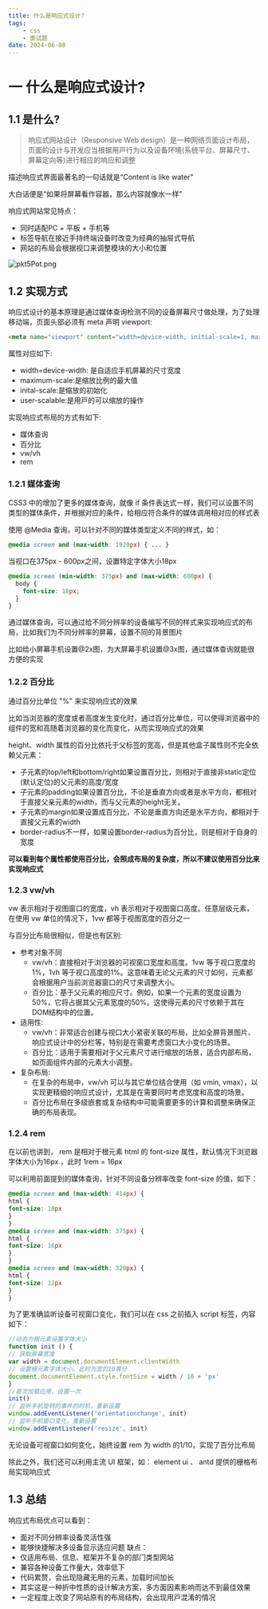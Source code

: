 ```yaml
---
title: 什么是响应式设计?
tags:
	- css
	- 面试题
date: 2024-06-08
---
```


# 一 什么是响应式设计?

## 1.1 是什么?

> 响应式⽹站设计（Responsive Web design）是⼀种⽹络⻚⾯设计布局，⻚⾯的设计与开发应当根据⽤⼾⾏为以及设备环境(系统平台、屏幕尺⼨、屏幕定向等)进⾏相应的响应和调整

描述响应式界⾯最著名的⼀句话就是“Content is like water”

⼤⽩话便是“如果将屏幕看作容器，那么内容就像⽔⼀样”

响应式⽹站常⻅特点：
- 同时适配PC + 平板 + ⼿机等
- 标签导航在接近⼿持终端设备时改变为经典的抽屉式导航
- ⽹站的布局会根据视⼝来调整模块的⼤⼩和位置

![pkt5Pot.png](https://s21.ax1x.com/2024/06/08/pkt5Pot.png)

## 1.2 实现方式

响应式设计的基本原理是通过媒体查询检测不同的设备屏幕尺⼨做处理，为了处理移动端，⻚⾯头部必须有 meta 声明 viewport:

```html
<meta name="viewport" content="width=device-width, initial-scale=1, maximumscale=1, user-scalable=no”>
```

属性对应如下:
- width=device-width: 是⾃适应⼿机屏幕的尺⼨宽度
- maximum-scale:是缩放⽐例的最⼤值
- inital-scale:是缩放的初始化
- user-scalable:是⽤⼾的可以缩放的操作

实现响应式布局的方式有如下:
- 媒体查询
- 百分比
- vw/vh
- rem

### 1.2.1 媒体查询

CSS3 中的增加了更多的媒体查询，就像 if 条件表达式⼀样，我们可以设置不同类型的媒体条件，并根据对应的条件，给相应符合条件的媒体调⽤相对应的样式表

使⽤ @Media 查询，可以针对不同的媒体类型定义不同的样式，如：

```css
@media screen and (max-width: 1920px) { ... }
```

当视⼝在375px - 600px之间，设置特定字体⼤⼩18px

```css
@media screen (min-width: 375px) and (max-width: 600px) {
  body {
    font-size: 18px;
  }
}
```

通过媒体查询，可以通过给不同分辨率的设备编写不同的样式来实现响应式的布局，⽐如我们为不同分辨率的屏幕，设置不同的背景图⽚

⽐如给⼩屏幕⼿机设置@2x图，为⼤屏幕⼿机设置@3x图，通过媒体查询就能很⽅便的实现

### 1.2.2 百分比

通过百分⽐单位 "%" 来实现响应式的效果

⽐如当浏览器的宽度或者⾼度发⽣变化时，通过百分⽐单位，可以使得浏览器中的组件的宽和⾼随着浏览器的变化⽽变化，从⽽实现响应式的效果

height、width 属性的百分⽐依托于⽗标签的宽⾼，但是其他盒⼦属性则不完全依赖⽗元素：
- ⼦元素的top/left和bottom/right如果设置百分⽐，则相对于直接⾮static定位(默认定位)的⽗元素的⾼度/宽度
- ⼦元素的padding如果设置百分⽐，不论是垂直⽅向或者是⽔平⽅向，都相对于直接⽗亲元素的width，⽽与⽗元素的height⽆关。
- ⼦元素的margin如果设置成百分⽐，不论是垂直⽅向还是⽔平⽅向，都相对于直接⽗元素的width
- border-radius不⼀样，如果设置border-radius为百分⽐，则是相对于⾃⾝的宽度

**可以看到每个属性都使⽤百分⽐，会照成布局的复杂度，所以不建议使⽤百分⽐来实现响应式**

### 1.2.3 vw/vh

vw 表⽰相对于视图窗⼝的宽度，vh 表⽰相对于视图窗⼝⾼度。任意层级元素，在使⽤ vw 单位的情况下，1vw 都等于视图宽度的百分之⼀

与百分⽐布局很相似，但是也有区别:
- 参考对象不同
	- vw/vh：直接相对于浏览器的可视窗口宽度和高度。1vw 等于视口宽度的1%，1vh 等于视口高度的1%。这意味着无论父元素的尺寸如何，元素都会根据用户当前浏览器窗口的尺寸来调整大小。
	- 百分比：基于父元素的相应尺寸。例如，如果一个元素的宽度设置为50%，它将占据其父元素宽度的50%。这使得元素的尺寸依赖于其在DOM结构中的位置。
- 适用性:
	- vw/vh：非常适合创建与视口大小紧密关联的布局，比如全屏背景图片、响应式设计中的分栏等，特别是在需要考虑窗口大小变化的场景。
	- 百分比：适用于需要相对于父元素尺寸进行缩放的场景，适合内部布局，如页面组件内部的元素大小调整。
- 复杂布局:
	- 在复杂的布局中，vw/vh 可以与其它单位结合使用（如 vmin, vmax），以实现更精细的响应式设计，尤其是在需要同时考虑宽度和高度的场景。
	- 百分比布局在多级嵌套或复杂结构中可能需要更多的计算和调整来确保正确的布局表现。

### 1.2.4 rem

在以前也讲到， rem 是相对于根元素 html 的 font-size 属性，默认情况下浏览器字体⼤⼩为16px ，此时 1rem = 16px

可以利⽤前⾯提到的媒体查询，针对不同设备分辨率改变 font-size 的值，如下：

```css
@media screen and (max-width: 414px) {
html {
font-size: 18px
}
}
@media screen and (max-width: 375px) {
html {
font-size: 16px
}
}
@media screen and (max-width: 320px) {
html {
font-size: 12px
}
}
```

为了更准确监听设备可视窗⼝变化，我们可以在 css 之前插⼊ script 标签，内容如下：

```js
//动态为根元素设置字体⼤⼩
function init () {
// 获取屏幕宽度
var width = document.documentElement.clientWidth
// 设置根元素字体⼤⼩。此时为宽的10等分
document.documentElement.style.fontSize = width / 10 + 'px'
}
//⾸次加载应⽤，设置⼀次
init()
// 监听⼿机旋转的事件的时机，重新设置
window.addEventListener('orientationchange', init)
// 监听⼿机窗⼝变化，重新设置
window.addEventListener('resize', init)
```

⽆论设备可视窗⼝如何变化，始终设置 rem 为 width 的1/10，实现了百分⽐布局

除此之外，我们还可以利⽤主流 UI 框架，如： element ui 、 antd 提供的栅格布局实现响应式

## 1.3 总结

响应式布局优点可以看到：
- ⾯对不同分辨率设备灵活性强
- 能够快捷解决多设备显⽰适应问题
缺点：
- 仅适⽤布局、信息、框架并不复杂的部⻔类型⽹站
- 兼容各种设备⼯作量⼤，效率低下
- 代码累赘，会出现隐藏⽆⽤的元素，加载时间加⻓
- 其实这是⼀种折中性质的设计解决⽅案，多⽅⾯因素影响⽽达不到最佳效果
- ⼀定程度上改变了⽹站原有的布局结构，会出现⽤⼾混淆的情况



